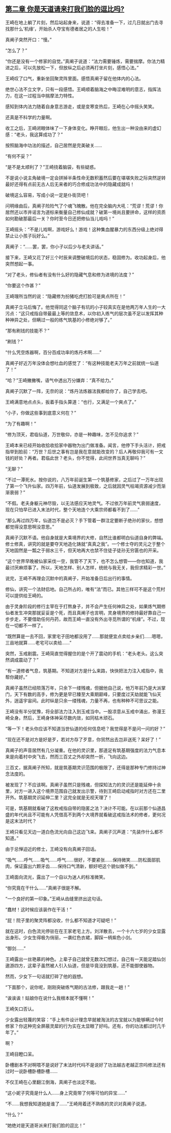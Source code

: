 ## [第二章 你是天道请来打我们脸的逗比吗?](https://www.xxbiquge.com/11_11207/5463394.html)


  王崎在地上躺了片刻，然后站起身来，说道：“得去准备一下，过几日就出门去寻找那什么‘机缘’，开始杀人夺宝有德者居之的人生啦！”

  真阐子突然开口：“慢。”

  “怎么了？”

  “你还是没有一个修家的自觉。”真阐子说道：“法力需要锤炼，需要揣摩。你法力精进之后，可以先放松一下，但放纵之后必须再打坐片刻，感悟心法。”

  王崎叹了口气，重新坐回聚灵阵里面。感悟真阐子留在他体内的心法。

  绝世心法不立文字，只有一段感悟。王崎顺着脑海之中晦涩难明的意志，指挥法力，在这一过程当中揣摩法力特性。

  感知到体内法力随着自身意志游走，或是变寒变热后，王崎在心中摇头笑笑。

  还真是不科学的力量啊。

  收工之后，王崎闭眼体味了一下身体变化。睁开眼后，他生出一种没由来的虚幻感：“老头，我这算成功了？”

  按照脑海中功法的描述，自己居然是完美破关……

  “有何不妥？”

  “是不是太顺利了？”王崎挠着脑袋，有些疑惑。

  不是说小说主角破境一定会拼掉半条性命无数积蓄然后要在堪堪失败之际突然逆转最好还得有点前无古人后无来者的巧合修成功法中的隐藏成就吗！

  破境这么容易，写成小说一定是仆街货吧！

  问明缘由后，真阐子险险气了个魂飞魄散。他在完全脑内大吼：“荒谬！荒谬！你居然还以市井谣言为道标来衡量自己修仙成就？破第一境尚且要拼命，这样的资质如何勘破那最后一关？你时至今日还把修仙当儿戏吗！”

  王崎摇头：“不是儿戏啊，游戏好么！游戏！这种集血腥暴力的东西分级上绝对得禁止让小孩子玩好么。”

  真阐子：“……罢，罢，你小子以后少与老夫讲话。”

  接下来，王崎又花了好三个时辰来调整破境后的状态，稳固修为。收功起身后，他突然想起一事。

  “对了老头，修仙者有没有什么好的隐藏气息和修为进境的法度？”

  “你要这个作甚？”

  王崎理所当然的说：“隐藏修为扮猪吃虎打脸可是爽点所在！”

  真阐子立马后悔了。他觉得同这个脑子有坑的小子较真实在是他两万年人生的一大污点：“这只戒指自带最最上等的敛息术，以你初入练气的层次虽不足以发挥其种种神异之处，但瞒过一般的练气筑基的小修绝对够了。”

  “那有刷钱的技能不？”

  “刷钱？”

  “什么凭空炼器啊，百分百成功率的炼丹术啊……”

  真阐子好近万年没体会想吐血的感觉了：“有这种技能老夫万年之前就统一仙道了！”

  “哈？”王崎撇撇嘴，语气中透出万分嫌弃：“真不给力。”

  真阐子沉默了一阵，无奈的说：“炼丹法炼器法我都给你了，自己学去吧。

  王崎满意地点点头，扳着手指头算道：“也行，又满足一个爽点了。”

  “小子，你做这些事到底意义何在？”

  “为了有趣啊！”

  “修为顶天，君临仙道，万世敬仰，亦是一种趣味，怎不见你追求？”

  王崎本来已经开始收拾收拾家中器物为出门做准备。闻言，他停下手头活计，把戒指举到脸前：“万世？后世之事有岂是我在意就能改变的？后人再敬仰我可有一文钱的好处？再者。君临此世？老头，你不觉得，此间世界当真无聊吗？”

  “无聊？”

  “不过一潭死水。按你说的，八万年前诞生第一个筑基修家，之后过了一万年出现了第一个飞升仙家。四万年前，仙道发展到极致，之后就因灵气枯竭资源减少而渐渐衰弱？”

  “不假。老夫身躯元神尽毁，以无法感应天地灵气。不过依万年前灵气衰弱速度，现在只怕早已进入末法时代，整个天地连个大乘宗师都看不到了……”

  “那么再过四万年，仙道岂不是必灭？手下管着一群注定要断子绝孙的家伙，想想都觉得没意思啊没意思。”

  真阐子沉默不语。他自身就是大乘境界的大修，自然比谁都明白仙道自身的弊端。修士修真，讲究的就是要夺天地造化铸就“真真之我”。一个修士夺的灵元之于整个天地固然是一瓢之于弱水三千，但天地再大也禁不住徒子徒孙无穷匮也的开采。

  “这个世界早晚被仙家采伐一空，我管不了天下，也不怎么想管——你也知道，我最讨厌麻烦事了。所以，天地怎样、别人怎样，统统与我无关，我但求精彩一世。”

  说完，王崎不再理会沉默中的真阐子，开始准备日后出行的事情。

  修仙，讲究一个法财侣地。自己所占的，唯有“法”而已。其他三样可不是这个荒村可以提供给王崎的。

  由于灵身阶段的修行主宰在于打熬身子，并不会产生任何神异之处，如果炼气期修仙者发生冲突那就妥妥是个死，而且真阐子也言明，灵身境界的修持最好靠自己一步步走，不要借助任何丹药，故而王崎一直没有外出寻觅所谓的“机缘”。不过，现在一切都不一样了。

  “既然算是一去不回，家里宅子田地都没用了……那就便宜点卖给乡亲们……嗯嗯，三亩地就算……老宅可以卖给……”

  突然，玉戒剧震。王崎简直觉得握住的是个开了震动的手机：“老头老头。这么突然调成震动了？”

  “有一道修者气息，筑基期。不知道对方是什么来路，快快把法力注入戒指中，我帮你藏好。”

  真阐子虽然已经陨落万年，只余下一缕残魂，但据他自己说，他万年前乃是大派掌门，天下有数的高手，修为更是早已臻至大乘期巅峰，只要度过天劫就能飞仙天外，逍遥宇宙间。此时纵是只余一缕残魂，力量不再，也有种种不可思议之能。

  王崎没有半分犹豫，将全部法力注入到玉戒当中。一股凉意从玉戒中涌出，弥漫王崎全身。然后，王崎身体神采尽数内敛，如同枯木顽石。

  “等一下！老头你应该不知道当世仙道的任何信息吧？我觉得是不是问一问的好？”

  “现在还不是对方是好是歹，若对方存了歹意，你贸然出去岂非送死？呆好了！”

  真阐子的声音居然有几分凝重。在他的灵识里，那道足有筑基期强度的法力气息本来是向着村中央飞去，然而三百丈之外却突然一折，飞向这边。

  三百丈，据真阐子所知，就是筑基期灵识范围的极限了，还得是那种专门修持过神念法度的。

  被发现了？不应该啊。真阐子虽然只是残魂，但探知法力的灵识还是能延伸十余里，对方一进入这个境界范围自己就发出示警，待到王崎启动戒指时对方还在二里开外。筑基期灵识延伸二里？这完全就是无视天理了！

  可是，筑基期就看破了这枚戒指自带的隐匿之法？决计不可能。在以前那个仙道昌盛的年代尚且不可能有人凭借高不到两个大境界就看破这戒指法术的修者，更何况是这末法时代？

  王崎只看见天边一道白色流光向自己这边飞来。真阐子沉声道：“先装作什么都不知道。”

  由于忌惮迫近的修士，王崎没有向真阐子回话。

  “吸气……呼气……吸气……呼气……很好，不要紧张……保持微笑……防松面部肌肉，保证露出六颗牙齿……保持口气清新，额好吧这个貌似做不到。”

  王崎面向流光，露出了一个自以为迷人的标准微笑。

  “你究竟在干什么……”真阐子很是不解。

  “一个良好的第一印象。”王崎从齿缝里挤出这句话。

  “蠢材！这时候应该装作在干活！”

  “屁！院子里的聚灵阵都没收，什么都不知道才可疑吧！”

  就在这时，白色流光停驻在在王家老宅上方。刘洋散去，一个十六七岁的少女显露出身形。少女生得极为俏丽，一袭红色衣裙，脚踩一柄紫色小剑。

  “御剑……”

  王崎露出一丝艳慕的神色。上辈子自己就曾无数次幻想过，自己有一天能足踏仙剑遨游四方，这辈子虽然被人引入仙道，但是毕竟没到筑基，还不能御使器物。

  然而，少女下一句话就打碎了他的遐想。

  “下面那个，说你呢，刚刚突破练气期的古法修，跟我走一趟！”

  “诶诶诶！姑娘你在说什么我根本就不懂啊！”

  王崎矢口否认。

  少女露出轻蔑的笑容：“手上有件设计理念早就被淘汰的古宝就以为能够瞒过今时修家？你这种完全屏蔽灵犀的行为实在太显眼了好吗。还有，你的功法都过时几千年了。”

  啊？

  王崎目瞪口呆。

  卧槽剧本不对啊喂不是说好了末法时代吗不是说好了功法越古老越正宗吗修法还有过时一说卧槽卧槽卧槽……

  不仅王崎在心里翻江倒海，真阐子也淡定不能。

  “这小妮子究竟是什么人……身上究竟带了何等可怕的异宝……”

  “不……我想我知道她是谁了……”王崎用着还不熟练的灵识对真阐子说道。

  “什么？”

  “她绝对是天道哥派来打我们脸的逗比！”
